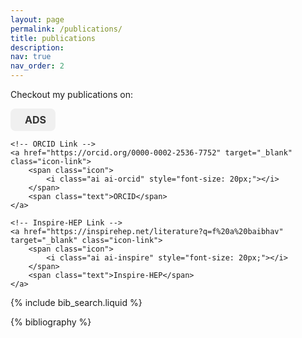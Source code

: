 ```yaml
---
layout: page
permalink: /publications/
title: publications
description: 
nav: true
nav_order: 2
---
```


<!-- _pages/publications.md -->

<!-- Bibsearch Feature -->



<!-- Ensure Font Awesome and/or Academicons are included in your project -->
<link href="https://cdnjs.cloudflare.com/ajax/libs/font-awesome/6.0.0-beta3/css/all.min.css" rel="stylesheet">
<link href="https://cdnjs.cloudflare.com/ajax/libs/academicons/1.8.6/css/academicons.min.css" rel="stylesheet">

<!-- Fancy Links Section -->
<p>Checkout my publications on:</p>

<p style="display: flex; gap: 15px;">
    <!-- ADS Link -->
    <a href="https://ui.adsabs.harvard.edu/public-libraries/GSi9KwB6TamcOuJGuVaDpw" target="_blank" class="icon-link">
        <span class="icon">
            <i class="ai ai-ads" style="font-size: 20px;"></i>
        </span>
        <span class="text">ADS</span>
    </a>

    <!-- ORCID Link -->
    <a href="https://orcid.org/0000-0002-2536-7752" target="_blank" class="icon-link">
        <span class="icon">
            <i class="ai ai-orcid" style="font-size: 20px;"></i>
        </span>
        <span class="text">ORCID</span>
    </a>

    <!-- Inspire-HEP Link -->
    <a href="https://inspirehep.net/literature?q=f%20a%20baibhav" target="_blank" class="icon-link">
        <span class="icon">
            <i class="ai ai-inspire" style="font-size: 20px;"></i>
        </span>
        <span class="text">Inspire-HEP</span>
    </a>
</p>

<!-- Inline CSS for Fancy Link Styling -->
<style>
    /* Styling for Icon Links */
    .icon-link {
        display: flex;
        align-items: center;
        gap: 8px;
        padding: 8px 15px;
        background-color: #f0f0f0;
        color: #333;
        text-decoration: none;
        border-radius: 8px;
        transition: background-color 0.3s ease, color 0.3s ease;
        font-weight: bold;
    }

    /* Hover Effect */
    .icon-link:hover {
        background-color: #007bff;
        color: #fff;
    }

    /* Icon Spacing and Sizing */
    .icon {
        display: inline-block;
    }
    
    .text {
        font-size: 16px;
    }
</style>




{% include bib_search.liquid %}
<div class="publications">

{% bibliography %}

</div>
